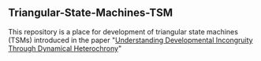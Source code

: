  ## Triangular-State-Machines-TSM  
 
This repository is a place for development of triangular state machines (TSMs) introduced in the paper "[Understanding Developmental Incongruity Through Dynamical Heterochrony](https://github.com/Orthogonal-Research-Lab/Proposals/blob/master/ALife%2019/Developmental-Incongruity-Heterochrony.md)"
 
 
